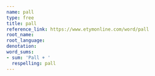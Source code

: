 ```yaml
---
name: pall
type: free
title: pall
reference_link: https://www.etymonline.com/word/pall
root_name: 
root_language: 
denotation: 
word_sums:
- sum: 'Pall + '
  respelling: pall
---
```

